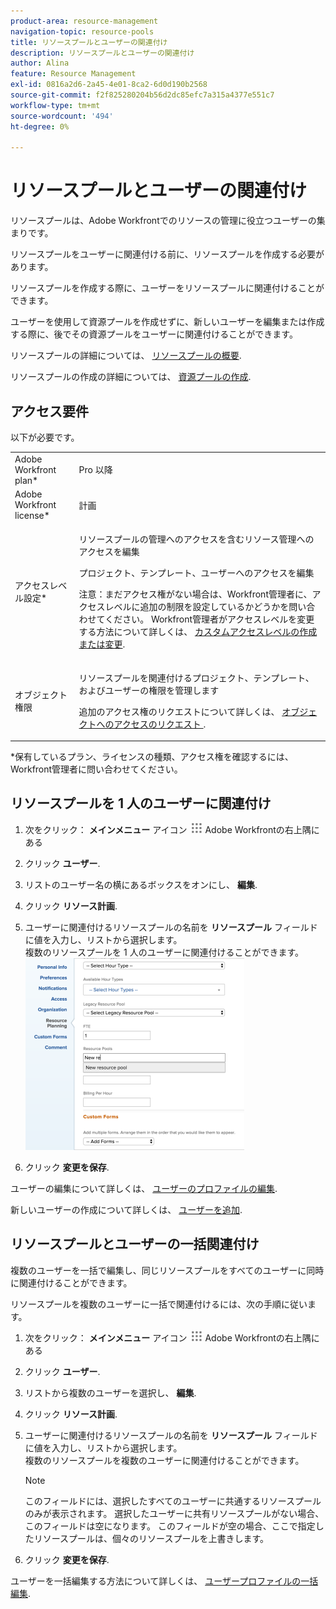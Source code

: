 ```yaml
---
product-area: resource-management
navigation-topic: resource-pools
title: リソースプールとユーザーの関連付け
description: リソースプールとユーザーの関連付け
author: Alina
feature: Resource Management
exl-id: 0816a2d6-2a45-4e01-8ca2-6d0d190b2568
source-git-commit: f2f825280204b56d2dc85efc7a315a4377e551c7
workflow-type: tm+mt
source-wordcount: '494'
ht-degree: 0%

---
```


# リソースプールとユーザーの関連付け

<!--
<p data-mc-conditions="QuicksilverOrClassic.Draft mode">(NOTE: The info about how to add resource pools to users, are duplicated from the articles listed in those sections (Creating Users, etc). I decided to keep the steps here because those articles are too long to rummage through for updating just this one field.)</p>
-->

リソースプールは、Adobe Workfrontでのリソースの管理に役立つユーザーの集まりです。

リソースプールをユーザーに関連付ける前に、リソースプールを作成する必要があります。

リソースプールを作成する際に、ユーザーをリソースプールに関連付けることができます。

ユーザーを使用して資源プールを作成せずに、新しいユーザーを編集または作成する際に、後でその資源プールをユーザーに関連付けることができます。

リソースプールの詳細については、 [リソースプールの概要](../../../resource-mgmt/resource-planning/resource-pools/work-with-resource-pools.md).

リソースプールの作成の詳細については、 [資源プールの作成](../../../resource-mgmt/resource-planning/resource-pools/create-resource-pools.md).

## アクセス要件

以下が必要です。

<table style="table-layout:auto"> 
 <col> 
 <col> 
 <tbody> 
  <tr> 
   <td role="rowheader">Adobe Workfront plan*</td> 
   <td> <p>Pro 以降</p> </td> 
  </tr> 
  <tr> 
   <td role="rowheader">Adobe Workfront license*</td> 
   <td> <p>計画 </p> </td> 
  </tr> 
  <tr> 
   <td role="rowheader">アクセスレベル設定*</td> 
   <td> <p>リソースプールの管理へのアクセスを含むリソース管理へのアクセスを編集</p> <p>プロジェクト、テンプレート、ユーザーへのアクセスを編集</p> <p>注意：まだアクセス権がない場合は、Workfront管理者に、アクセスレベルに追加の制限を設定しているかどうかを問い合わせてください。 Workfront管理者がアクセスレベルを変更する方法について詳しくは、 <a href="../../../administration-and-setup/add-users/configure-and-grant-access/create-modify-access-levels.md" class="MCXref xref">カスタムアクセスレベルの作成または変更</a>.</p> </td> 
  </tr> 
  <tr data-mc-conditions=""> 
   <td role="rowheader">オブジェクト権限</td> 
   <td> <p>リソースプールを関連付けるプロジェクト、テンプレート、およびユーザーの権限を管理します</p> <p>追加のアクセス権のリクエストについて詳しくは、 <a href="../../../workfront-basics/grant-and-request-access-to-objects/request-access.md" class="MCXref xref">オブジェクトへのアクセスのリクエスト </a>.</p> </td> 
  </tr> 
 </tbody> 
</table>

&#42;保有しているプラン、ライセンスの種類、アクセス権を確認するには、Workfront管理者に問い合わせてください。

## リソースプールを 1 人のユーザーに関連付け

1. 次をクリック： **メインメニュー** アイコン ![](assets/main-menu-icon.png) Adobe Workfrontの右上隅にある

1. クリック **ユーザー**.
1. リストのユーザー名の横にあるボックスをオンにし、 **編集**.
1. クリック **リソース計画**.
1. ユーザーに関連付けるリソースプールの名前を **リソースプール** フィールドに値を入力し、リストから選択します。\
   複数のリソースプールを 1 人のユーザーに関連付けることができます。\
   ![add_resource_pool_to_user.png](assets/add-resource-pool-to-user-350x307.png)

1. クリック **変更を保存**.

ユーザーの編集について詳しくは、 [ユーザーのプロファイルの編集](../../../administration-and-setup/add-users/create-and-manage-users/edit-a-users-profile.md).

新しいユーザーの作成について詳しくは、 [ユーザーを追加](../../../administration-and-setup/add-users/create-and-manage-users/add-users.md).

## リソースプールとユーザーの一括関連付け

複数のユーザーを一括で編集し、同じリソースプールをすべてのユーザーに同時に関連付けることができます。

リソースプールを複数のユーザーに一括で関連付けるには、次の手順に従います。

1. 次をクリック： **メインメニュー** アイコン ![](assets/main-menu-icon.png) Adobe Workfrontの右上隅にある

1. クリック **ユーザー**.
1. リストから複数のユーザーを選択し、 **編集**.
1. クリック **リソース計画**.
1. ユーザーに関連付けるリソースプールの名前を **リソースプール** フィールドに値を入力し、リストから選択します。\
   複数のリソースプールを複数のユーザーに関連付けることができます。

   >[!NOTE]
   >
   >このフィールドには、選択したすべてのユーザーに共通するリソースプールのみが表示されます。 選択したユーザーに共有リソースプールがない場合、このフィールドは空になります。 このフィールドが空の場合、ここで指定したリソースプールは、個々のリソースプールを上書きします。

1. クリック **変更を保存**.

ユーザーを一括編集する方法について詳しくは、 [ユーザープロファイルの一括編集](../../../administration-and-setup/add-users/create-and-manage-users/edit-user-profiles-in-bulk.md).
